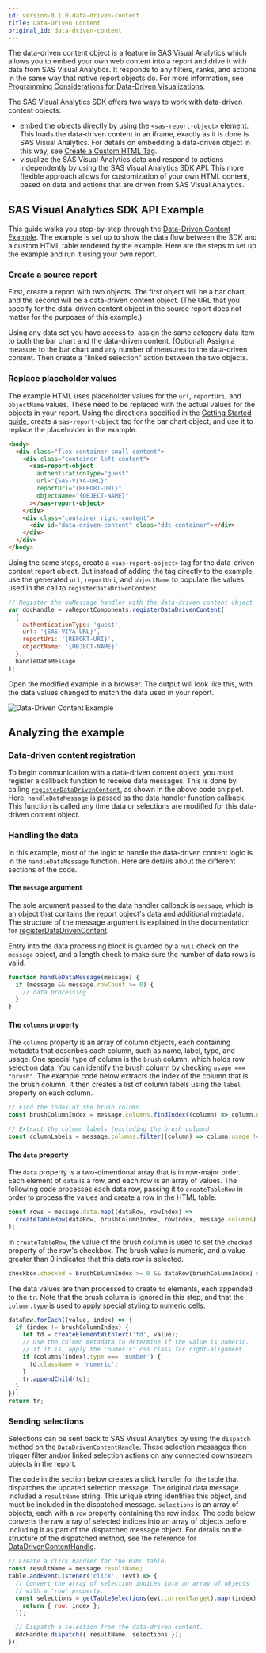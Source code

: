 ```yaml
---
id: version-0.1.0-data-driven-content
title: Data-Driven Content
original_id: data-driven-content
---
```


The data-driven content object is a feature in SAS Visual Analytics which allows you to embed your own web content into
a report and drive it with data from SAS Visual Analytics. It responds to any filters, ranks, and actions in the same
way that native report objects do. For more information, see
<a target="_blank" href="https://documentation.sas.com/?docsetId=varef&docsetTarget=n109mqtyl6quiun1mwfgtcn2s68b.htm&docsetVersion=8.4">Programming
Considerations for Data-Driven Visualizations</a>.

The SAS Visual Analytics SDK offers two ways to work with data-driven content objects:

- embed the objects directly by using the [`<sas-report-object>`](api/SASReportObjectElement.md) element. This loads the
  data-driven content in an iframe, exactly as it is done is SAS Visual Analytics. For details on embedding a
  data-driven object in this way, see [Create a Custom HTML Tag](getting-started.md#create-a-custom-html-tag).
- visualize the SAS Visual Analytics data and respond to actions independently by using the SAS Visual Analytics SDK
  API. This more flexible approach allows for customization of your own HTML content, based on data and actions that are
  driven from SAS Visual Analytics.

## SAS Visual Analytics SDK API Example

This guide walks you step-by-step through the
<a target="_blank" href="https://github.com/sassoftware/visual-analytics-sdk/blob/master/examples/registerDataDrivenContent.html">Data-Driven
Content Example</a>. The example is set up to show the data flow between the SDK and a custom HTML table rendered by the
example. Here are the steps to set up the example and run it using your own report.

### Create a source report

First, create a report with two objects. The first object will be a bar chart, and the second will be a data-driven
content object. (The URL that you specify for the data-driven content object in the source report does not matter for
the purposes of this example.)

Using any data set you have access to, assign the same category data item to both the bar chart and the data-driven
content. (Optional) Assign a measure to the bar chart and any number of measures to the data-driven content. Then create
a "linked selection" action between the two objects.

### Replace placeholder values

The example HTML uses placeholder values for the `url`, `reportUri`, and `objectName` values. These need to be replaced
with the actual values for the objects in your report. Using the directions specified in the
[Getting Started guide](getting-started.md#create-a-custom-html-tag), create a `sas-report-object` tag for the bar chart
object, and use it to replace the placeholder in the example.

```html
<body>
  <div class="flex-container small-content">
    <div class="container left-content">
      <sas-report-object
        authenticationType="guest"
        url="{SAS-VIYA-URL}"
        reportUri="{REPORT-URI}"
        objectName="{OBJECT-NAME}"
      ></sas-report-object>
    </div>
    <div class="container right-content">
      <div id="data-driven-content" class="ddc-container"></div>
    </div>
  </div>
</body>
```

Using the same steps, create a `<sas-report-object>` tag for the data-driven content report object. But instead of
adding the tag directly to the example, use the generated `url`, `reportUri`, and `objectName` to populate the values
used in the call to `registerDataDrivenContent`.

```javascript
// Register the onMessage handler with the data-driven content object
var ddcHandle = vaReportComponents.registerDataDrivenContent(
  {
    authenticationType: 'guest',
    url: '{SAS-VIYA-URL}',
    reportUri: '{REPORT-URI}',
    objectName: '{OBJECT-NAME}'
  },
  handleDataMessage
);
```

Open the modified example in a browser. The output will look like this, with the data values changed to match the data
used in your report.

![Data-Driven Content Example](assets/data-driven-content.png)

## Analyzing the example

### Data-driven content registration

To begin communication with a data-driven content object, you must register a callback function to receive data
messages. This is done by calling [`registerDataDrivenContent`](api/registerDataDrivenContent.md), as shown in the above
code snippet. Here, `handleDataMessage` is passed as the data handler function callback. This function is called any
time data or selections are modified for this data-driven content object.

### Handling the data

In this example, most of the logic to handle the data-driven content logic is in the `handleDataMessage` function. Here
are details about the different sections of the code.

#### The `message` argument

The sole argument passed to the data handler callback is `message`, which is an object that contains the report object's
data and additional metadata. The structure of the message argument is explained in the documentation for
[registerDataDrivenContent](api/registerDataDrivenContent.md).

Entry into the data processing block is guarded by a `null` check on the `message` object, and a length check to make
sure the number of data rows is valid.

```javascript
function handleDataMessage(message) {
  if (message && message.rowCount >= 0) {
    // data processing
  }
}
```

#### The `columns` property

The `columns` property is an array of column objects, each containing metadata that describes each column, such as name,
label, type, and usage. One special type of column is the `brush` column, which holds row selection data. You can
identify the brush column by checking `usage === "brush"`. The example code below extracts the index of the column that
is the brush column. It then creates a list of column labels using the `label` property on each column.

```javascript
// Find the index of the brush column
const brushColumnIndex = message.columns.findIndex((column) => column.usage === 'brush');

// Extract the column labels (excluding the brush column)
const columnLabels = message.columns.filter((column) => column.usage !== 'brush').map((column) => column.label);
```

#### The `data` property

The `data` property is a two-dimentional array that is in row-major order. Each element of `data` is a row, and each row
is an array of values. The following code processes each data row, passing it to `createTableRow` in order to process
the values and create a row in the HTML table.

```javascript
const rows = message.data.map((dataRow, rowIndex) =>
  createTableRow(dataRow, brushColumnIndex, rowIndex, message.columns)
);
```

In `createTableRow`, the value of the brush column is used to set the `checked` property of the row's checkbox. The
brush value is numeric, and a value greater than 0 indicates that this data row is selected.

```javascript
checkbox.checked = brushColumnIndex >= 0 && dataRow[brushColumnIndex] > 0;
```

The data values are then processed to create `td` elements, each appended to the `tr`. Note that the brush column is
ignored in this step, and that the `column.type` is used to apply special styling to numeric cells.

```javascript
dataRow.forEach((value, index) => {
  if (index != brushColumnIndex) {
    let td = createElementWithText('td', value);
    // Use the column metadata to determine if the value is numeric.
    // If it is, apply the 'numeric' css class for right-alignment.
    if (columns[index].type === 'number') {
      td.className = 'numeric';
    }
    tr.appendChild(td);
  }
});
return tr;
```

### Sending selections

Selections can be sent back to SAS Visual Analytics by using the `dispatch` method on the `DataDrivenContentHandle`.
These selection messages then trigger filter and/or linked selection actions on any connected downstream objects in the
report.

The code in the section below creates a click handler for the table that dispatches the updated selection message. The
original data message included a `resultName` string. This unique string identifies this object, and must be included in
the dispatched message. `selections` is an array of objects, each with a `row` property containing the row index. The
code below converts the raw array of selected indices into an array of objects before including it as part of the
dispatched message object. For details on the structure of the dispatched method, see the reference for
[DataDrivenContentHandle](api/DataDrivenContentHandle.md#dispatchmessage-object-void).

```javascript
// Create a click handler for the HTML table.
const resultName = message.resultName;
table.addEventListener('click', (evt) => {
  // Convert the array of selection indices into an array of objects
  // with a 'row' property.
  const selections = getTableSelections(evt.currentTarget).map((index) => {
    return { row: index };
  });

  // Dispatch a selection from the data-driven content.
  ddcHandle.dispatch({ resultName, selections });
});
```
